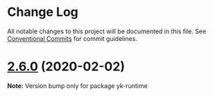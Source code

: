 # Change Log

All notable changes to this project will be documented in this file.
See [Conventional Commits](https://conventionalcommits.org) for commit guidelines.

# [2.6.0](https://github.com/ykforerlang/lerna-repo/compare/v2.5.7...v2.6.0) (2020-02-02)

**Note:** Version bump only for package yk-runtime
